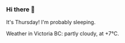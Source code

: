 ### Hi there :wave:

It's Thursday! I'm probably sleeping.

Weather in Victoria BC: partly cloudy, at +7°C.
